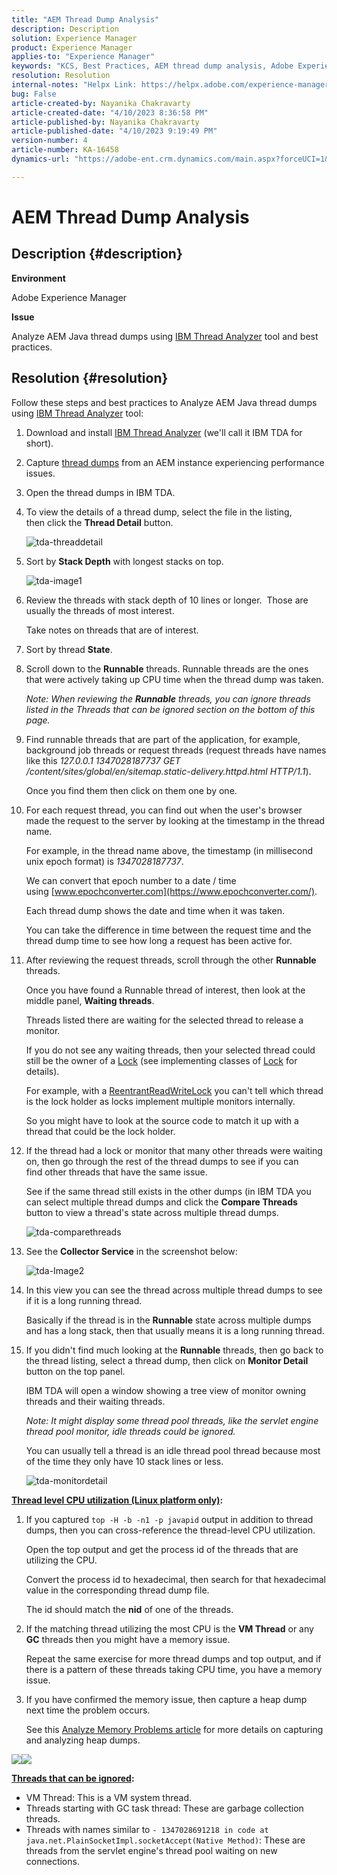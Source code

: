```yaml
---
title: "AEM Thread Dump Analysis"
description: Description
solution: Experience Manager
product: Experience Manager
applies-to: "Experience Manager"
keywords: "KCS, Best Practices, AEM thread dump analysis, Adobe Experience Manager, Java, IBM Thread Analyzer"
resolution: Resolution
internal-notes: "Helpx Link: https://helpx.adobe.com/experience-manager/kb/thread-dump-analysis.html"
bug: False
article-created-by: Nayanika Chakravarty
article-created-date: "4/10/2023 8:36:58 PM"
article-published-by: Nayanika Chakravarty
article-published-date: "4/10/2023 9:19:49 PM"
version-number: 4
article-number: KA-16458
dynamics-url: "https://adobe-ent.crm.dynamics.com/main.aspx?forceUCI=1&pagetype=entityrecord&etn=knowledgearticle&id=70f9ec69-dfd7-ed11-a7c7-6045bd006b3d"

---
```

# AEM Thread Dump Analysis

## Description {#description}


<b>Environment</b>

Adobe Experience Manager

<b>Issue</b>

Analyze AEM Java thread dumps using [IBM Thread Analyzer](https://www.ibm.com/support/pages/ibm-thread-and-monitor-dump-analyzer-java-tmda) tool and best practices.


## Resolution {#resolution}


Follow these steps and best practices to Analyze AEM Java thread dumps using [IBM Thread Analyzer](https://www.ibm.com/support/pages/ibm-thread-and-monitor-dump-analyzer-java-tmda) tool:

1. Download and install [IBM Thread Analyzer](https://www.ibm.com/support/pages/ibm-thread-and-monitor-dump-analyzer-java-tmda) (we'll call it IBM TDA for short).
2. Capture [thread dumps](https://helpx.adobe.com/experience-manager/kb/thread-dumps-collection-analysis.html) from an AEM instance experiencing performance issues.
3. Open the thread dumps in IBM TDA.
4. To view the details of a thread dump, select the file in the listing, then click the <b>Thread Detail</b> button.

    ![tda-threaddetail](https://helpx.adobe.com/content/dam/help/en/experience-manager/kb/thread-dump-analysis/_jcr_content/main-pars/image_1587732783/tda-threaddetail.png "tda-threaddetail")
5. Sort by <b>Stack Depth</b> with longest stacks on top.

    ![tda-image1](https://helpx.adobe.com/content/dam/help/en/experience-manager/kb/thread-dump-analysis/_jcr_content/main-pars/image/tda-image1.png)
6. Review the threads with stack depth of 10 lines or longer.  Those are usually the threads of most interest.

    Take notes on threads that are of interest.
7. Sort by thread <b>State</b>.
8. Scroll down to the <b>Runnable</b> threads. Runnable threads are the ones that were actively taking up CPU time when the thread dump was taken.

    *Note: When reviewing the <b>Runnable</b> threads, you can ignore threads listed in the Threads that can be ignored section on the bottom of this page.*

    
9. Find runnable threads that are part of the application, for example, background job threads or request threads (request threads have names like this *127.0.0.1 1347028187737 GET /content/sites/global/en/sitemap.static-delivery.httpd.html HTTP/1.1*).

    Once you find them then click on them one by one.
10. For each request thread, you can find out when the user's browser made the request to the server by looking at the timestamp in the thread name.

    For example, in the thread name above, the timestamp (in millisecond unix epoch format) is *1347028187737*.

    We can convert that epoch number to a date / time using [www.epochconverter.com](https://www.epochconverter.com/).

    Each thread dump shows the date and time when it was taken.

    You can take the difference in time between the request time and the thread dump time to see how long a request has been active for.
11. After reviewing the request threads, scroll through the other <b>Runnable</b> threads.

    Once you have found a Runnable thread of interest, then look at the middle panel, <b>Waiting threads</b>.

    Threads listed there are waiting for the selected thread to release a monitor.

    If you do not see any waiting threads, then your selected thread could still be the owner of a [Lock](https://docs.oracle.com/javase/1.5.0/docs/api/java/util/concurrent/locks/Lock.html) (see implementing classes of [Lock](https://docs.oracle.com/javase/1.5.0/docs/api/java/util/concurrent/locks/Lock.html) for details).

    For example, with a [ReentrantReadWriteLock](https://docs.oracle.com/javase/1.5.0/docs/api/java/util/concurrent/locks/ReentrantReadWriteLock.html) you can't tell which thread is the lock holder as locks implement multiple monitors internally.

    So you might have to look at the source code to match it up with a thread that could be the lock holder.
12. If the thread had a lock or monitor that many other threads were waiting on, then go through the rest of the thread dumps to see if you can find other threads that have the same issue.

    See if the same thread still exists in the other dumps (in IBM TDA you can select multiple thread dumps and click the <b>Compare Threads</b> button to view a thread's state across multiple thread dumps.

    ![tda-comparethreads](https://helpx.adobe.com/content/dam/help/en/experience-manager/kb/thread-dump-analysis/_jcr_content/main-pars/image_1159496390/tda-comparethreads.png)
13. See the <b>Collector Service</b> in the screenshot below:

    ![tda-Image2](https://helpx.adobe.com/content/dam/help/en/experience-manager/kb/thread-dump-analysis/_jcr_content/main-pars/image_1730877898/tda-Image2.png)
14. In this view you can see the thread across multiple thread dumps to see if it is a long running thread.

    Basically if the thread is in the <b>Runnable</b> state across multiple dumps and has a long stack, then that usually means it is a long running thread.
15. If you didn't find much looking at the <b>Runnable</b> threads, then go back to the thread listing, select a thread dump, then click on <b>Monitor Detail</b> button on the top panel.

    IBM TDA will open a window showing a tree view of monitor owning threads and their waiting threads.

    *Note: It might display some thread pool threads, like the servlet engine thread pool monitor, idle threads could be ignored.*

    You can usually tell a thread is an idle thread pool thread because most of the time they only have 10 stack lines or less.

    ![tda-monitordetail](https://helpx.adobe.com/content/dam/help/en/experience-manager/kb/thread-dump-analysis/_jcr_content/main-pars/image_1106466084/tda-monitordetail.png)




<u><b>Thread level CPU utilization (Linux platform only)</b></u><b>:</b>

1. If you captured `top -H -b -n1 -p javapid` output in addition to thread dumps, then you can cross-reference the thread-level CPU utilization.

    Open the top output and get the process id of the threads that are utilizing the CPU.

    Convert the process id to hexadecimal, then search for that hexadecimal value in the corresponding thread dump file.

    The id should match the <b>nid</b> of one of the threads.
2. If the matching thread utilizing the most CPU is the <b>VM Thread</b> or any <b>GC</b> threads then you might have a memory issue.

    Repeat the same exercise for more thread dumps and top output, and if there is a pattern of these threads taking CPU time, you have a memory issue.
3. If you have confirmed the memory issue, then capture a heap dump next time the problem occurs.

    See this [Analyze Memory Problems article](https://experienceleague.adobe.com/docs/experience-cloud-kcs/kbarticles/KA-17482.html?lang=en) for more details on capturing and analyzing heap dumps.


![](https://helpx.adobe.com/libs/cq/ui/resources/0.gif)![](https://helpx.adobe.com/libs/cq/ui/resources/0.gif)

<b><u>Threads that can be ignored</u>:</b>

- VM Thread: This is a VM system thread.
- Threads starting with GC task thread: These are garbage collection threads.
- Threads with names similar to `- 1347028691218 in code at java.net.PlainSocketImpl.socketAccept(Native Method)`: These are threads from the servlet engine's thread pool waiting on new connections.

